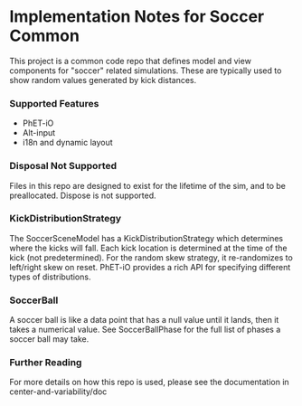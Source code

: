 # Implementation Notes for Soccer Common

This project is a common code repo that defines model and view components for "soccer" related simulations. These
are typically used to show random values generated by kick distances.

### Supported Features

* PhET-iO
* Alt-input
* i18n and dynamic layout

### Disposal Not Supported

Files in this repo are designed to exist for the lifetime of the sim, and to be preallocated. Dispose is not supported.

### KickDistributionStrategy

The SoccerSceneModel has a KickDistributionStrategy which determines where the kicks will fall. Each kick location is
determined
at the time of the kick (not predetermined). For the random skew strategy, it re-randomizes to left/right skew on reset.
PhET-iO provides a rich API for specifying different types of distributions.

### SoccerBall

A soccer ball is like a data point that has a null value until it lands, then it takes a numerical value.
See SoccerBallPhase for the full list of phases a soccer ball may take.

### Further Reading

For more details on how this repo is used, please see the documentation in center-and-variability/doc